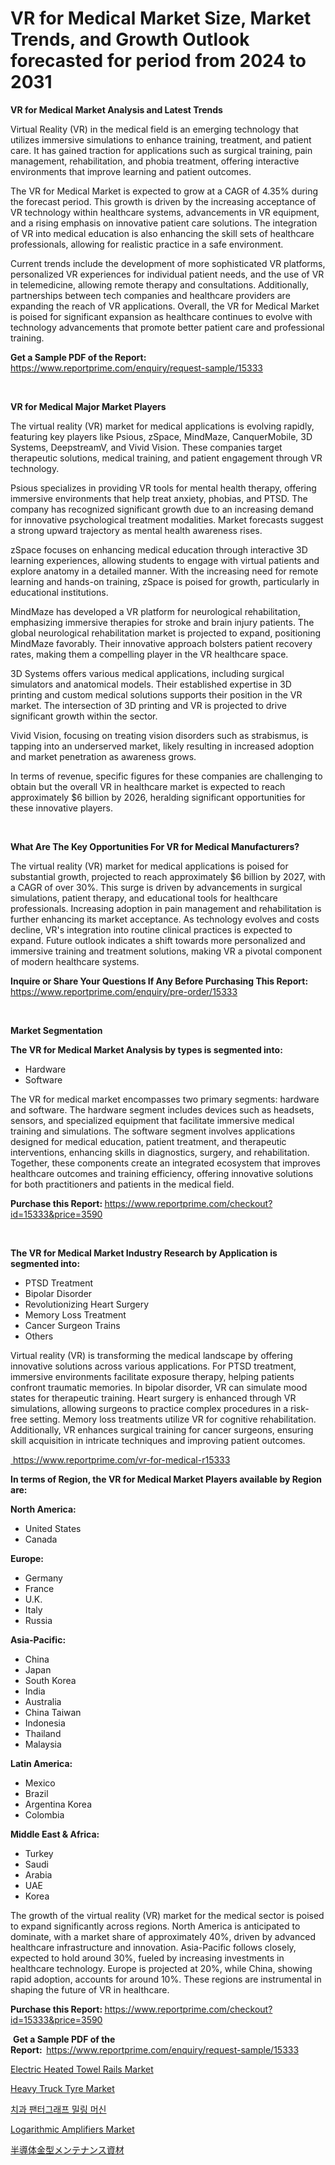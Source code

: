 <p><h1>VR for Medical Market Size, Market Trends, and Growth Outlook forecasted for period from 2024 to 2031</h1></p><p><strong>VR for Medical Market Analysis and Latest Trends</strong></p>
<p><p>Virtual Reality (VR) in the medical field is an emerging technology that utilizes immersive simulations to enhance training, treatment, and patient care. It has gained traction for applications such as surgical training, pain management, rehabilitation, and phobia treatment, offering interactive environments that improve learning and patient outcomes.</p><p>The VR for Medical Market is expected to grow at a CAGR of 4.35% during the forecast period. This growth is driven by the increasing acceptance of VR technology within healthcare systems, advancements in VR equipment, and a rising emphasis on innovative patient care solutions. The integration of VR into medical education is also enhancing the skill sets of healthcare professionals, allowing for realistic practice in a safe environment.</p><p>Current trends include the development of more sophisticated VR platforms, personalized VR experiences for individual patient needs, and the use of VR in telemedicine, allowing remote therapy and consultations. Additionally, partnerships between tech companies and healthcare providers are expanding the reach of VR applications. Overall, the VR for Medical Market is poised for significant expansion as healthcare continues to evolve with technology advancements that promote better patient care and professional training.</p></p>
<p><strong>Get a Sample PDF of the Report:&nbsp;</strong> <a href="https://www.reportprime.com/enquiry/request-sample/15333">https://www.reportprime.com/enquiry/request-sample/15333</a></p>
<p>&nbsp;</p>
<p><strong>VR for Medical Major Market Players</strong></p>
<p><p>The virtual reality (VR) market for medical applications is evolving rapidly, featuring key players like Psious, zSpace, MindMaze, CanquerMobile, 3D Systems, DeepstreamV, and Vivid Vision. These companies target therapeutic solutions, medical training, and patient engagement through VR technology.</p><p>Psious specializes in providing VR tools for mental health therapy, offering immersive environments that help treat anxiety, phobias, and PTSD. The company has recognized significant growth due to an increasing demand for innovative psychological treatment modalities. Market forecasts suggest a strong upward trajectory as mental health awareness rises.</p><p>zSpace focuses on enhancing medical education through interactive 3D learning experiences, allowing students to engage with virtual patients and explore anatomy in a detailed manner. With the increasing need for remote learning and hands-on training, zSpace is poised for growth, particularly in educational institutions.</p><p>MindMaze has developed a VR platform for neurological rehabilitation, emphasizing immersive therapies for stroke and brain injury patients. The global neurological rehabilitation market is projected to expand, positioning MindMaze favorably. Their innovative approach bolsters patient recovery rates, making them a compelling player in the VR healthcare space.</p><p>3D Systems offers various medical applications, including surgical simulators and anatomical models. Their established expertise in 3D printing and custom medical solutions supports their position in the VR market. The intersection of 3D printing and VR is projected to drive significant growth within the sector.</p><p>Vivid Vision, focusing on treating vision disorders such as strabismus, is tapping into an underserved market, likely resulting in increased adoption and market penetration as awareness grows.</p><p>In terms of revenue, specific figures for these companies are challenging to obtain but the overall VR in healthcare market is expected to reach approximately $6 billion by 2026, heralding significant opportunities for these innovative players.</p></p>
<p>&nbsp;</p>
<p><strong>What Are The Key Opportunities For VR for Medical Manufacturers?</strong></p>
<p><p>The virtual reality (VR) market for medical applications is poised for substantial growth, projected to reach approximately $6 billion by 2027, with a CAGR of over 30%. This surge is driven by advancements in surgical simulations, patient therapy, and educational tools for healthcare professionals. Increasing adoption in pain management and rehabilitation is further enhancing its market acceptance. As technology evolves and costs decline, VR's integration into routine clinical practices is expected to expand. Future outlook indicates a shift towards more personalized and immersive training and treatment solutions, making VR a pivotal component of modern healthcare systems.</p></p>
<p><strong>Inquire or Share Your Questions If Any Before Purchasing This Report:</strong> <a href="https://www.reportprime.com/enquiry/pre-order/15333">https://www.reportprime.com/enquiry/pre-order/15333</a></p>
<p>&nbsp;</p>
<p><strong>Market Segmentation</strong></p>
<p><strong>The VR for Medical Market Analysis by types is segmented into:</strong></p>
<p><ul><li>Hardware</li><li>Software</li></ul></p>
<p><p>The VR for medical market encompasses two primary segments: hardware and software. The hardware segment includes devices such as headsets, sensors, and specialized equipment that facilitate immersive medical training and simulations. The software segment involves applications designed for medical education, patient treatment, and therapeutic interventions, enhancing skills in diagnostics, surgery, and rehabilitation. Together, these components create an integrated ecosystem that improves healthcare outcomes and training efficiency, offering innovative solutions for both practitioners and patients in the medical field.</p></p>
<p><strong>Purchase this Report:&nbsp;</strong><a href="https://www.reportprime.com/checkout?id=15333&price=3590">https://www.reportprime.com/checkout?id=15333&price=3590</a></p>
<p>&nbsp;</p>
<p><strong>The VR for Medical Market Industry Research by Application is segmented into:</strong></p>
<p><ul><li>PTSD Treatment</li><li>Bipolar Disorder</li><li>Revolutionizing Heart Surgery</li><li>Memory Loss Treatment</li><li>Cancer Surgeon Trains</li><li>Others</li></ul></p>
<p><p>Virtual reality (VR) is transforming the medical landscape by offering innovative solutions across various applications. For PTSD treatment, immersive environments facilitate exposure therapy, helping patients confront traumatic memories. In bipolar disorder, VR can simulate mood states for therapeutic training. Heart surgery is enhanced through VR simulations, allowing surgeons to practice complex procedures in a risk-free setting. Memory loss treatments utilize VR for cognitive rehabilitation. Additionally, VR enhances surgical training for cancer surgeons, ensuring skill acquisition in intricate techniques and improving patient outcomes.</p></p>
<p><a href="https://www.reportprime.com/vr-for-medical-r15333">&nbsp;https://www.reportprime.com/vr-for-medical-r15333</a></p>
<p><strong>In terms of Region, the VR for Medical Market Players available by Region are:</strong></p>
<p>
    <p> <strong> North America: </strong>
        <ul>
            <li>United States</li>
            <li>Canada</li>
        </ul>
        </p> 
    <p> <strong> Europe: </strong>
        <ul>
            <li>Germany</li>
            <li>France</li>
            <li>U.K.</li>
            <li>Italy</li>
            <li>Russia</li>
        </ul>
        </p> 
    <p> <strong> Asia-Pacific: </strong>
        <ul>
            <li>China</li>
            <li>Japan</li>
            <li>South Korea</li>
            <li>India</li>
            <li>Australia</li>
            <li>China Taiwan</li>
            <li>Indonesia</li>
            <li>Thailand</li>
            <li>Malaysia</li>
        </ul>
        </p> 
    <p> <strong> Latin America: </strong>
        <ul>
            <li>Mexico</li>
            <li>Brazil</li>
            <li>Argentina Korea</li>
            <li>Colombia</li>
        </ul>
        </p> 
    <p> <strong> Middle East & Africa: </strong>
        <ul>
            <li>Turkey</li>
            <li>Saudi</li>
            <li>Arabia</li>
            <li>UAE</li>
            <li>Korea</li>
        </ul>
    </p>
    </p>
<p><p>The growth of the virtual reality (VR) market for the medical sector is poised to expand significantly across regions. North America is anticipated to dominate, with a market share of approximately 40%, driven by advanced healthcare infrastructure and innovation. Asia-Pacific follows closely, expected to hold around 30%, fueled by increasing investments in healthcare technology. Europe is projected at 20%, while China, showing rapid adoption, accounts for around 10%. These regions are instrumental in shaping the future of VR in healthcare.</p></p>
<p><strong>Purchase this Report: </strong><a href="https://www.reportprime.com/checkout?id=15333&price=3590">https://www.reportprime.com/checkout?id=15333&price=3590</a></p>
<p>&nbsp;<strong>Get a Sample PDF of the Report:&nbsp;&nbsp;</strong><a href="https://www.reportprime.com/enquiry/request-sample/15333">https://www.reportprime.com/enquiry/request-sample/15333</a></p>
<p><strong></strong></p>
<p><p><a href="https://www.linkedin.com/pulse/navigating-global-electric-heated-towel-rails-market-landscape-98rbf?trackingId=cj5lG5xPS4yp9IXI6nk2%2Fg%3D%3D">Electric Heated Towel Rails Market</a></p><p><a href="https://issuu.com/reportprime-2/docs/heavy-truck-tyre-market-size-2030.p_af74d4952ce7a2">Heavy Truck Tyre Market</a></p><p><a href="https://medium.com/@luigispence46/%EC%84%B8%EA%B3%84-dental-pantograph-milling-machines-market-%EC%9D%80-2024%EC%97%90%EC%84%9C-2031%EB%A1%9C-%EC%97%B0%ED%8F%89%EA%B7%A0-%EC%A6%9D%EA%B0%80%EC%9C%A8%EC%9D%84-%EB%B3%B4%EC%9D%BC-%EA%B2%83%EC%9C%BC%EB%A1%9C-%EC%98%88%EC%83%81%EB%90%A9%EB%8B%88%EB%8B%A4-c47f2a935ff6">치과 팬터그래프 밀링 머신</a></p><p><a href="https://medium.com/@lynchkunal821/the-logarithmic-amplifiers-market-is-experiencing-higher-than-anticipated-demand-compared-to-97235b6d9f1a">Logarithmic Amplifiers Market</a></p><p><a href="https://medium.com/@jamiebertrgnaum3545/semiconductor-mold-maintenance-material-market-%E3%81%AF-%E3%82%B3%E3%82%B9%E3%83%88%E7%AE%A1%E7%90%86%E3%81%A8%E5%8A%B9%E7%8E%87%E5%90%91%E4%B8%8A%E3%82%92%E5%84%AA%E5%85%88%E3%81%97%E3%81%BE%E3%81%99-%E3%81%95%E3%82%89%E3%81%AB-%E5%A0%B1%E5%91%8A%E6%9B%B8%E3%81%AF%E5%B8%82%E5%A0%B4%E3%81%AE%E9%9C%80%E8%A6%81%E9%9D%A2%E3%81%A8%E4%BE%9B%E7%B5%A6%E9%9D%A2%E3%81%AE%E4%B8%A1%E6%96%B9%E3%82%92%E3%82%AB%E3%83%90%E3%83%BC%E3%81%97%E3%81%A6%E3%81%84%E3%81%BE%E3%81%99-a2948d2fa9b0">半導体金型メンテナンス資材</a></p></p>